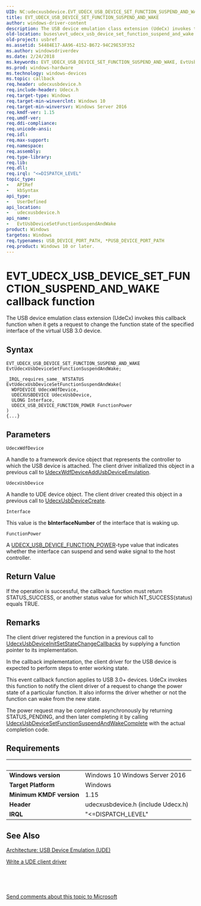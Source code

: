 ```yaml
---
UID: NC:udecxusbdevice.EVT_UDECX_USB_DEVICE_SET_FUNCTION_SUSPEND_AND_WAKE
title: EVT_UDECX_USB_DEVICE_SET_FUNCTION_SUSPEND_AND_WAKE
author: windows-driver-content
description: The USB device emulation class extension (UdeCx) invokes this callback function when it gets a request to change the function state of the specified interface of the virtual USB 3.0 device.
old-location: buses\evt_udecx_usb_device_set_function_suspend_and_wake.htm
old-project: usbref
ms.assetid: 54484E17-AA96-4152-B672-94C29E53F352
ms.author: windowsdriverdev
ms.date: 2/24/2018
ms.keywords: EVT_UDECX_USB_DEVICE_SET_FUNCTION_SUSPEND_AND_WAKE, EvtUsbDeviceSetFunctionSuspendAndWake, EvtUsbDeviceSetFunctionSuspendAndWake callback function [Buses], buses.evt_udecx_usb_device_set_function_suspend_and_wake, udecxusbdevice/EvtUsbDeviceSetFunctionSuspendAndWake
ms.prod: windows-hardware
ms.technology: windows-devices
ms.topic: callback
req.header: udecxusbdevice.h
req.include-header: Udecx.h
req.target-type: Windows
req.target-min-winverclnt: Windows 10
req.target-min-winversvr: Windows Server 2016
req.kmdf-ver: 1.15
req.umdf-ver: 
req.ddi-compliance: 
req.unicode-ansi: 
req.idl: 
req.max-support: 
req.namespace: 
req.assembly: 
req.type-library: 
req.lib: 
req.dll: 
req.irql: "<=DISPATCH_LEVEL"
topic_type:
-	APIRef
-	kbSyntax
api_type:
-	UserDefined
api_location:
-	udecxusbdevice.h
api_name:
-	EvtUsbDeviceSetFunctionSuspendAndWake
product: Windows
targetos: Windows
req.typenames: USB_DEVICE_PORT_PATH, *PUSB_DEVICE_PORT_PATH
req.product: Windows 10 or later.
---
```



# EVT_UDECX_USB_DEVICE_SET_FUNCTION_SUSPEND_AND_WAKE callback function
The USB device emulation class extension (UdeCx) invokes this callback function when it gets a request to change the function state of  the specified interface of the virtual USB 3.0 device.

## Syntax

```
EVT_UDECX_USB_DEVICE_SET_FUNCTION_SUSPEND_AND_WAKE EvtUdecxUsbDeviceSetFunctionSuspendAndWake;

_IRQL_requires_same_ NTSTATUS EvtUdecxUsbDeviceSetFunctionSuspendAndWake(
  WDFDEVICE UdecxWdfDevice,
  UDECXUSBDEVICE UdecxUsbDevice,
  ULONG Interface,
  UDECX_USB_DEVICE_FUNCTION_POWER FunctionPower
)
{...}
```

## Parameters

`UdecxWdfDevice`

A handle to a framework device object that represents the controller to which the USB device is attached. The client driver initialized this object in a previous call to <a href="..\udecxwdfdevice\nf-udecxwdfdevice-udecxwdfdeviceaddusbdeviceemulation.md">UdecxWdfDeviceAddUsbDeviceEmulation</a>.

`UdecxUsbDevice`

A handle to UDE device object. The client driver created this object in a previous call to <a href="..\udecxusbdevice\nf-udecxusbdevice-udecxusbdevicecreate.md">UdecxUsbDeviceCreate</a>.

`Interface`

This value is the <b>bInterfaceNumber</b> of the interface that is waking up.

`FunctionPower`

A <a href="..\udecxusbdevice\ne-udecxusbdevice-_udecx_usb_device_function_power.md">UDECX_USB_DEVICE_FUNCTION_POWER</a>-type value that indicates whether the interface can suspend and send wake signal to the host controller.


## Return Value

If the operation is successful, the callback function must return STATUS_SUCCESS, or another status value for which NT_SUCCESS(status) equals TRUE.

## Remarks

The client driver registered the function in a previous call to <a href="..\udecxusbdevice\nf-udecxusbdevice-udecxusbdeviceinitsetstatechangecallbacks.md">UdecxUsbDeviceInitSetStateChangeCallbacks</a> by supplying a function pointer to its implementation.

In the callback implementation, the client driver for the USB device is expected to perform steps to enter working state. 

This event callback function applies to USB 3.0+ devices. UdeCx invokes this function to notify the client driver of a request to change the power state of a particular function. It also informs the driver whether or not the  function can wake from the new state.

The power request may be completed asynchronously by returning STATUS_PENDING, and then later completing it by calling <a href="..\udecxusbdevice\nf-udecxusbdevice-udecxusbdevicesetfunctionsuspendandwakecomplete.md">UdecxUsbDeviceSetFunctionSuspendAndWakeComplete</a> with the actual completion code.

## Requirements
| &nbsp; | &nbsp; |
| ---- |:---- |
| **Windows version** | Windows 10 Windows Server 2016 |
| **Target Platform** | Windows |
| **Minimum KMDF version** | 1.15 |
| **Header** | udecxusbdevice.h (include Udecx.h) |
| **IRQL** | "<=DISPATCH_LEVEL" |

## See Also

<a href="https://msdn.microsoft.com/library/windows/hardware/mt595932">Architecture: USB Device Emulation (UDE)</a>



<a href="https://msdn.microsoft.com/library/windows/hardware/mt595939">Write a UDE client driver</a>



 

 

<a href="mailto:wsddocfb@microsoft.com?subject=Documentation%20feedback [usbref\buses]:%20EVT_UDECX_USB_DEVICE_SET_FUNCTION_SUSPEND_AND_WAKE callback function%20 RELEASE:%20(2/24/2018)&amp;body=%0A%0APRIVACY STATEMENT%0A%0AWe use your feedback to improve the documentation. We don't use your email address for any other purpose, and we'll remove your email address from our system after the issue that you're reporting is fixed. While we're working to fix this issue, we might send you an email message to ask for more info. Later, we might also send you an email message to let you know that we've addressed your feedback.%0A%0AFor more info about Microsoft's privacy policy, see http://privacy.microsoft.com/en-us/default.aspx." title="Send comments about this topic to Microsoft">Send comments about this topic to Microsoft</a>